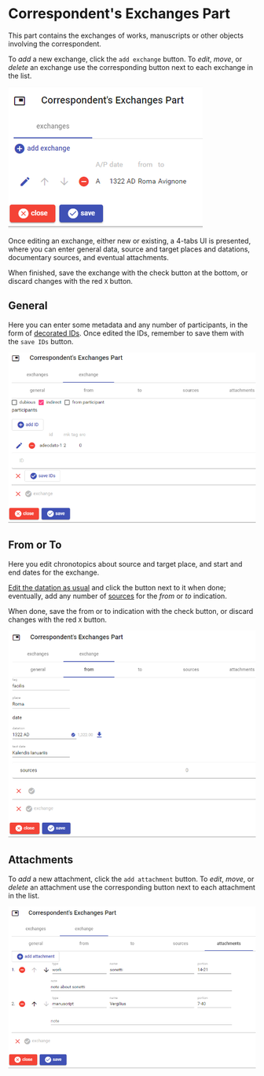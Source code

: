 # Correspondent's Exchanges Part

This part contains the exchanges of works, manuscripts or other objects involving the correspondent.

To _add_ a new exchange, click the `add exchange` button. To _edit_, _move_, or _delete_ an exchange use the corresponding button next to each exchange in the list.

![correspondent's exchanges](./images/corr-exchanges-part-01.png)

Once editing an exchange, either new or existing, a 4-tabs UI is presented, where you can enter general data, source and target places and datations, documentary sources, and eventual attachments.

When finished, save the exchange with the check button at the bottom, or discard changes with the red `X` button.

## General

Here you can enter some metadata and any number of participants, in the form of [decorated IDs](./decorated-ids.md). Once edited the IDs, remember to save them with the `save IDs` button.

![correspondent's exchanges - general](./images/corr-exchanges-part-02.png)

## From or To

Here you edit chronotopics about source and target place, and start and end dates for the exchange.

[Edit the datation as usual](./historical-date.md) and click the button next to it when done; eventually, add any number of [sources](./doc-references.md) for the _from_ or _to_ indication.

When done, save the from or to indication with the check button, or discard changes with the red `X` button.

![correspondent's exchanges - from](./images/corr-exchanges-part-03.png)

## Attachments

To *add* a new attachment, click the `add attachment` button. To *edit*, *move*, or *delete* an attachment use the corresponding button next to each attachment in the list.

![correspondent's exchanges - attachments](./images/corr-exchanges-part-04.png)

